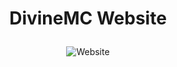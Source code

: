 <h1 align="center">
    <p align="center">DivineMC Website</p>
</h1>

<p align="center">
    <img alt="Website" src="https://img.shields.io/website?url=https%3A%2F%2Fdivinemc.bxteam.gq">
</p>
